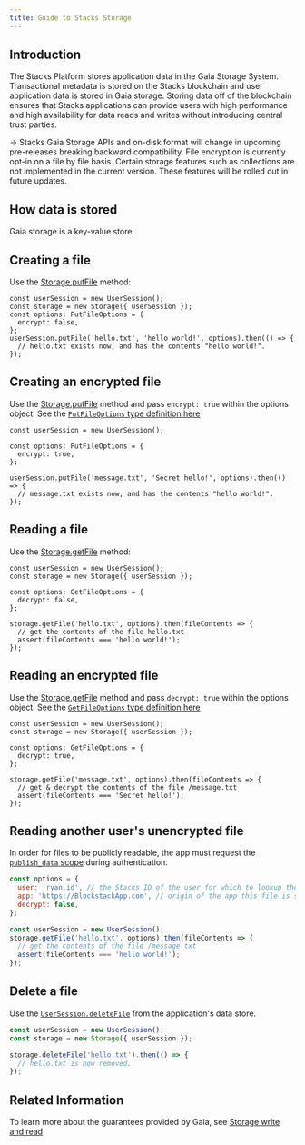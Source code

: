 ```yaml
---
title: Guide to Stacks Storage
---
```


## Introduction

The Stacks Platform stores application data in the Gaia Storage System. Transactional metadata is stored on the
Stacks blockchain and user application data is stored in Gaia storage. Storing data off of the blockchain ensures
that Stacks applications can provide users with high performance and high availability for data reads and writes
without introducing central trust parties.

-> Stacks Gaia Storage APIs and on-disk format will change in upcoming pre-releases breaking backward compatibility. File encryption is currently opt-in on a file by file basis. Certain storage features such as collections are not implemented in the current version. These features will be rolled out in future updates.

## How data is stored

Gaia storage is a key-value store.

## Creating a file

Use the [Storage.putFile](https://blockstack.github.io/stacks.js/classes/storage.html#putfile) method:

```tsx
const userSession = new UserSession();
const storage = new Storage({ userSession });
const options: PutFileOptions = {
  encrypt: false,
};
userSession.putFile('hello.txt', 'hello world!', options).then(() => {
  // hello.txt exists now, and has the contents "hello world!".
});
```

## Creating an encrypted file

Use the [Storage.putFile](https://blockstack.github.io/stacks.js/classes/storage.html#putfile) method and
pass `encrypt: true` within the options object. See the [`PutFileOptions` type definition here](https://blockstack.github.io/stacks.js/interfaces/putfileoptions.html#encrypt)

```tsx
const userSession = new UserSession();

const options: PutFileOptions = {
  encrypt: true,
};

userSession.putFile('message.txt', 'Secret hello!', options).then(() => {
  // message.txt exists now, and has the contents "hello world!".
});
```

## Reading a file

Use the [Storage.getFile](https://blockstack.github.io/stacks.js/classes/storage.html#getfile) method:

```tsx
const userSession = new UserSession();
const storage = new Storage({ userSession });

const options: GetFileOptions = {
  decrypt: false,
};

storage.getFile('hello.txt', options).then(fileContents => {
  // get the contents of the file hello.txt
  assert(fileContents === 'hello world!');
});
```

## Reading an encrypted file

Use the [Storage.getFile](https://blockstack.github.io/stacks.js/classes/storage.html#getfile) method and pass
`decrypt: true` within the options object. See the [`GetFileOptions` type definition here](https://blockstack.github.io/stacks.js/interfaces/getfileoptions.html#decrypt)

```tsx
const userSession = new UserSession();
const storage = new Storage({ userSession });

const options: GetFileOptions = {
  decrypt: true,
};

storage.getFile('message.txt', options).then(fileContents => {
  // get & decrypt the contents of the file /message.txt
  assert(fileContents === 'Secret hello!');
});
```

## Reading another user's unencrypted file

In order for files to be publicly readable, the app must request
the [`publish_data` scope](https://blockstack.github.io/stacks.js/enums/authscope.html#publish_data) during authentication.

```jsx
const options = {
  user: 'ryan.id', // the Stacks ID of the user for which to lookup the file
  app: 'https://BlockstackApp.com', // origin of the app this file is stored for
  decrypt: false,
};

const userSession = new UserSession();
storage.getFile('hello.txt', options).then(fileContents => {
  // get the contents of the file /message.txt
  assert(fileContents === 'hello world!');
});
```

## Delete a file

Use the [`UserSession.deleteFile`](https://blockstack.github.io/stacks.js/classes/storage.html#deletefile) from the application's data store.

```jsx
const userSession = new UserSession();
const storage = new Storage({ userSession });

storage.deleteFile('hello.txt').then(() => {
  // hello.txt is now removed.
});
```

## Related Information

To learn more about the guarantees provided by Gaia, see [Storage write and read](/data-storage/storage-write-read)
